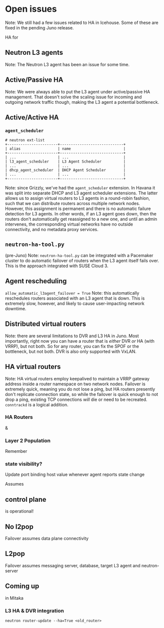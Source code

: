 # Open issues
Note: We still had a few issues related to HA in Icehouse. Some of
these are fixed in the pending Juno release.


HA for
## Neutron L3 agents
Note: The Neutron L3 agent has been an issue for some time.


## Active/Passive HA
Note: We were always able to put the L3 agent under active/passive HA
management. That doesn't solve the scaling issue for incoming and
outgoing network traffic though, making the L3 agent a potential
bottleneck.


## Active/Active HA


### `agent_scheduler`

    # neutron ext-list
    +-----------------------+-----------------------------+
    | alias                 | name                        |
    +-----------------------+-----------------------------+
    | ...                   | ...                         |
    | l3_agent_scheduler    | L3 Agent Scheduler          |
    | ...                   | ...                         |
    | dhcp_agent_scheduler  | DHCP Agent Scheduler        |
    | ...                   | ...                         |
    +-----------------------+-----------------------------+

Note: since Grizzly, we've had the `agent_scheduler` extension.
In Havana it was split into separate DHCP and L3 agent scheduler
extensions. The latter allows us to assign virtual
routers to L3 agents in a round-robin fashion, such that we can
distribute routers across multiple network nodes. However, this
assignment is permanent and there is no automatic failure detection
for L3 agents. In other words, if an L3 agent goes down, then the
routers don't automatically get reassigned to a new one, and until an
admin intervenes, the corresponding virtual networks have no outside
connectivity, and no metadata proxy services.


## `neutron-ha-tool.py`
(pre-Juno)
Note: `neutron-ha-tool.py` can be integrated with a Pacemaker cluster
to do automatic failover of routers when the L3 agent itself fails
over. This is the approach integrated with SUSE Cloud 3.


## Agent rescheduling
`allow_automatic_l3agent_failover = True`
Note: this automatically reschedules routers associated with an L3
agent that is down. This is extremely slow, however, and likely to
cause user-impacting network downtime.


## Distributed virtual routers
Note: there are several limitations to DVR and L3 HA in Juno. Most
importantly, right now you can have a router that is *either* DVR *or*
HA (with VRRP), but not both. So for any router, you can fix the SPOF
or the bottleneck, but not both. DVR is also only supported with
VxLAN.


## HA virtual routers
Note: HA virtual routers employ keepalived to maintain a VRRP gateway
address inside a router namespace on two network nodes. Failover is
extremely quick, meaning you do not lose a ping, but HA routers
presently don't replicate connection state, so while the failover is
quick enough to not drop a ping, existing TCP connections *will* die
or need to be recreated. `conntrackd` is a logical addition.


<!-- .slide: data-background-image="images/assaf/00.svg" data-background-size="contain" -->


<!-- .slide: data-background-image="images/assaf/01.svg" data-background-size="contain" -->


<!-- .slide: data-background-image="images/assaf/02.svg" data-background-size="contain" -->


<!-- .slide: data-background-image="images/assaf/03.svg" data-background-size="contain" -->


<!-- .slide: data-background-image="images/assaf/04.svg" data-background-size="contain" -->


<!-- .slide: data-background-image="images/assaf/05.svg" data-background-size="contain" -->


<!-- .slide: data-background-image="images/assaf/06.svg" data-background-size="contain" -->


<!-- .slide: data-background-image="images/assaf/07.svg" data-background-size="contain" -->


<!-- .slide: data-background-image="images/assaf/08.svg" data-background-size="contain" -->


### HA Routers
&
### Layer 2 Population


Remember
### state visibility?
Update port binding host value whenever agent reports state change


Assumes
## control plane
is operational!


## No l2pop
Failover assumes data plane connectivity
## L2pop
Failover assumes messaging server, database, target L3 agent and neutron-server


## Coming up
in Mitaka


### L3 HA & DVR integration


`neutron router-update --ha=True <old_router>`